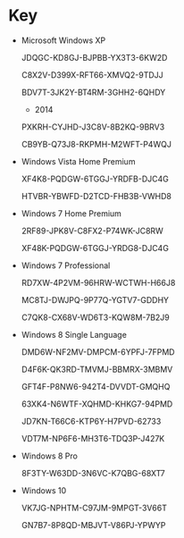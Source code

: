 # Key

- Microsoft Windows XP
    
    JDQGC-KD8GJ-BJPBB-YX3T3-6KW2D
    
    C8X2V-D399X-RFT66-XMVQ2-9TDJJ
    
    BDV7T-3JK2Y-BT4RM-3GHH2-6QHDY
    
    - 2014
        
    PXKRH-CYJHD-J3C8V-8B2KQ-9BRV3
        
    CB9YB-Q73J8-RKPMH-M2WFT-P4WQJ
        
- Windows Vista Home Premium
    
    XF4K8-PQDGW-6TGGJ-YRDFB-DJC4G
    
    HTVBR-YBWFD-D2TCD-FHB3B-VWHD8
    
- Windows 7 Home Premium
    
    2RF89-JPK8V-C8FX2-P74WK-JC8RW
    
    XF48K-PQDGW-6TGGJ-YRDG8-DJC4G
    
- Windows 7 Professional
    
    RD7XW-4P2VM-96HRW-WCTWH-H66J8
    
    MC8TJ-DWJPQ-9P77Q-YGTV7-GDDHY
    
    C7QK8-CX68V-WD6T3-KQW8M-7B2J9
    
- Windows 8 Single Language
    
    DMD6W-NF2MV-DMPCM-6YPFJ-7FPMD
    
    D4F6K-QK3RD-TMVMJ-BBMRX-3MBMV
    
    GFT4F-P8NW6-942T4-DVVDT-GMQHQ
    
    63XK4-N6WTF-XQHMD-KHKG7-94PMD
    
    JD7KN-T66C6-KTP6Y-H7PVD-62733
    
    VDT7M-NP6F6-MH3T6-TDQ3P-J427K
    
- Windows 8 Pro
    
    8F3TY-W63DD-3N6VC-K7QBG-68XT7
    
- Windows 10
    
    VK7JG-NPHTM-C97JM-9MPGT-3V66T
    
    GN7B7-8P8QD-MBJVT-V86PJ-YPWYP
